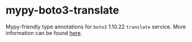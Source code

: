 # mypy-boto3-translate

Mypy-friendly type annotations for `boto3` 1.10.22 `translate` service.
More information can be found [here](https://github.com/vemel/mypy_boto3).